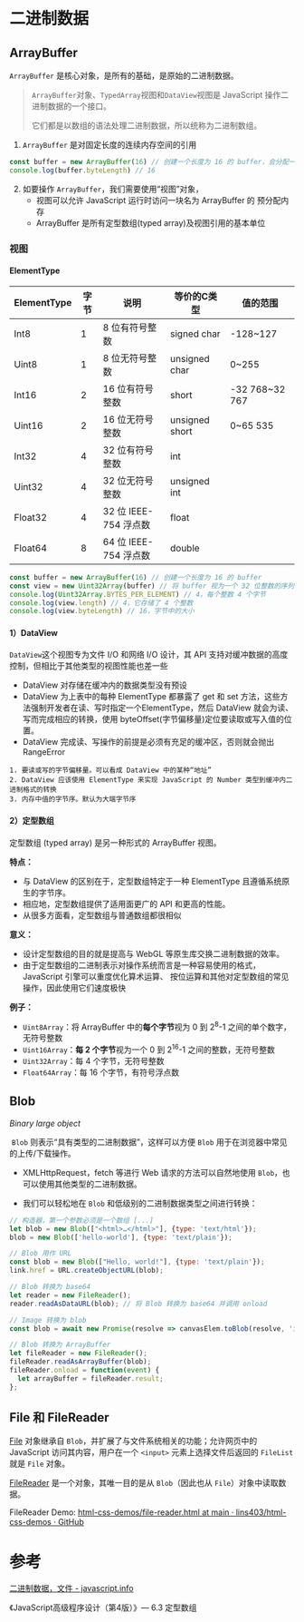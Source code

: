 # 二进制数据

## ArrayBuffer

`ArrayBuffer` 是核心对象，是所有的基础，是原始的二进制数据。

> `ArrayBuffer`对象、`TypedArray`视图和`DataView`视图是 JavaScript 操作二进制数据的一个接口。
>
> 它们都是以数组的语法处理二进制数据，所以统称为二进制数组。

1. `ArrayBuffer` 是对固定长度的连续内存空间的引用

```js
const buffer = new ArrayBuffer(16) // 创建一个长度为 16 的 buffer，会分配一个 16 字节的连续内存空间，并用 0 进行预填充
console.log(buffer.byteLength) // 16
```

2. 如要操作 `ArrayBuffer`，我们需要使用“视图”对象，
   - 视图可以允许 JavaScript 运行时访问一块名为 ArrayBuffer 的 预分配内存
   - ArrayBuffer 是所有定型数组(typed array)及视图引用的基本单位
### 视图

#### ElementType

| ElementType | 字节 | 说明                  | 等价的C类型    | 值的范围       |
| ----------- | ---- | --------------------- | -------------- | -------------- |
| Int8        | 1    | 8 位有符号整数        | signed char    | -128~127       |
| Uint8       | 1    | 8 位无符号整数        | unsigned char  | 0~255          |
| Int16       | 2    | 16 位有符号整数       | short          | -32 768~32 767 |
| Uint16      | 2    | 16 位无符号整数       | unsigned short | 0~65 535       |
| Int32       | 4    | 32 位有符号整数       | int            |                |
| Uint32      | 4    | 32 位无符号整数       | unsigned int   |                |
| Float32     | 4    | 32 位 IEEE-754 浮点数 | float          |                |
| Float64     | 8    | 64 位 IEEE-754 浮点数 | double         |                |

```js
const buffer = new ArrayBuffer(16) // 创建一个长度为 16 的 buffer
const view = new Uint32Array(buffer) // 将 buffer 视为一个 32 位整数的序列
console.log(Uint32Array.BYTES_PER_ELEMENT) // 4，每个整数 4 个字节
console.log(view.length) // 4，它存储了 4 个整数
console.log(view.byteLength) // 16，字节中的大小
```

#### 1）DataView

`DataView`这个视图专为文件 I/O 和网络 I/O 设计，其 API 支持对缓冲数据的高度控制，但相比于其他类型的视图性能也差一些

- DataView 对存储在缓冲内的数据类型没有预设
- DataView 为上表中的每种 ElementType 都暴露了 get 和 set 方法，这些方法强制开发者在读、写时指定一个ElementType，然后 DataView 就会为读、写而完成相应的转换，使用 byteOffset(字节偏移量)定位要读取或写入值的位置。
- DataView 完成读、写操作的前提是必须有充足的缓冲区，否则就会抛出 RangeError

```
1. 要读或写的字节偏移量。可以看成 DataView 中的某种“地址”
2. DataView 应该使用 ElementType 来实现 JavaScript 的 Number 类型到缓冲内二进制格式的转换
3. 内存中值的字节序。默认为大端字节序
```

#### 2）定型数组

定型数组 (typed array) 是另一种形式的 ArrayBuffer 视图。

**特点：**

- 与 DataView 的区别在于，定型数组特定于一种 ElementType 且遵循系统原生的字节序。
- 相应地，定型数组提供了适用面更广的 API 和更高的性能。
- 从很多方面看，定型数组与普通数组都很相似

**意义：**

- 设计定型数组的目的就是提高与 WebGL 等原生库交换二进制数据的效率。
- 由于定型数组的二进制表示对操作系统而言是一种容易使用的格式，JavaScript 引擎可以重度优化算术运算、 按位运算和其他对定型数组的常见操作，因此使用它们速度极快

**例子：**

- `Uint8Array`：将 ArrayBuffer 中的**每个字节**视为 0 到 2<sup>8</sup>-1 之间的单个数字，无符号整数
- `Uint16Array`：**每 2 个字节**视为一个 0 到 2<sup>16</sup>-1 之间的整数，无符号整数
- `Uint32Array`：每 4 个字节，无符号整数
- `Float64Array`：每 16 个字节，有符号浮点数

## Blob

*Binary large object*

 `Blob` 则表示“具有类型的二进制数据”，这样可以方便 `Blob` 用于在浏览器中常见的上传/下载操作。

- XMLHttpRequest，fetch 等进行 Web 请求的方法可以自然地使用 `Blob`，也可以使用其他类型的二进制数据。

- 我们可以轻松地在 `Blob` 和低级别的二进制数据类型之间进行转换：

```js
// 构造器，第一个参数必须是一个数组 [...]
let blob = new Blob(["<html>…</html>"], {type: 'text/html'});
blob = new Blob(['hello-world'], {type: 'text/plain'});

// Blob 用作 URL
const blob = new Blob(["Hello, world!"], {type: 'text/plain'});
link.href = URL.createObjectURL(blob);

// Blob 转换为 base64
let reader = new FileReader();
reader.readAsDataURL(blob); // 将 Blob 转换为 base64 并调用 onload

// Image 转换为 blob
const blob = await new Promise(resolve => canvasElem.toBlob(resolve, 'image/png'));

// Blob 转换为 ArrayBuffer
let fileReader = new FileReader();
fileReader.readAsArrayBuffer(blob);
fileReader.onload = function(event) {
  let arrayBuffer = fileReader.result;
};
```

## File 和 FileReader

[File](https://www.w3.org/TR/FileAPI/#dfn-file) 对象继承自 `Blob`，并扩展了与文件系统相关的功能；允许网页中的 JavaScript 访问其内容，用户在一个 `<input>` 元素上选择文件后返回的 `FileList` 就是 `File` 对象。

[FileReader](https://www.w3.org/TR/FileAPI/#dfn-filereader) 是一个对象，其唯一目的是从 `Blob`（因此也从 `File`）对象中读取数据。

FileReader Demo: [html-css-demos/file-reader.html at main · lins403/html-css-demos · GitHub](https://github.com/lins403/html-css-demos/blob/main/js-basic/file-reader.html)

# 参考

[二进制数据，文件 - javascript.info](https://zh.javascript.info/binary)

《JavaScript高级程序设计（第4版）》— 6.3 定型数组
